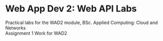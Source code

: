# Web App Dev 2: Web API Labs

Practical labs for the WAD2 module, BSc. Applied Computing: Cloud and Networks
<br> Assignment 1 Work for WAD2